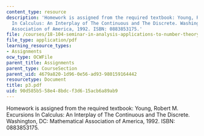 ```yaml
---
content_type: resource
description: 'Homework is assigned from the required textbook: Young, Robert M. Excursions
  In Calculus: An Interplay of The Continuous and The Discrete. Washington, DC: Mathematical
  Association of America, 1992. ISBN: 0883853175.'
file: /courses/18-104-seminar-in-analysis-applications-to-number-theory-fall-2006/90d585b558e48bdcf3d615acb6a89ab9_p3.pdf
file_type: application/pdf
learning_resource_types:
- Assignments
ocw_type: OCWFile
parent_title: Assignments
parent_type: CourseSection
parent_uid: 4679a820-1d96-0e56-ad93-980159164442
resourcetype: Document
title: p3.pdf
uid: 90d585b5-58e4-8bdc-f3d6-15acb6a89ab9
---
```

Homework is assigned from the required textbook: Young, Robert M. Excursions In Calculus: An Interplay of The Continuous and The Discrete. Washington, DC: Mathematical Association of America, 1992. ISBN: 0883853175.

